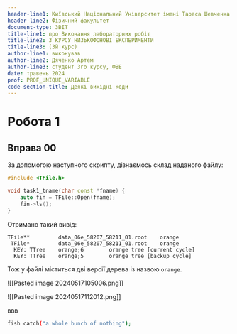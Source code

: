 ```yaml
---
header-line1: Київський Національний Університет імені Тараса Шевченка
header-line2: Фізичний факультет
document-type: ЗВІТ
title-line1: про Виконання лабораторних робіт
title-line2: З КУРСУ НИЗЬКОФОНОВІ ЕКСПЕРИМЕНТИ
title-line3: (3й курс)
author-line1: виконував
author-line2: Дяченко Артем
author-line3: студент 3го курсу, ФВЕ
date: травень 2024
prof: PROF_UNIQUE_VARIABLE
code-section-title: Деякі вихідні коди
---
```


# Робота 1

## Вправа 00

За допомогою наступного скрипту, дізнаємось склад наданого файлу:
```cpp
#include <TFile.h>

void task1_tname(char const *fname) {
    auto fin = TFile::Open(fname);
    fin->ls();
}
```

Отримано такий вивід:

```
TFile**         data_06e_58207_58211_01.root    orange
 TFile*         data_06e_58207_58211_01.root    orange
  KEY: TTree    orange;6        orange tree [current cycle]
  KEY: TTree    orange;5        orange tree [backup cycle]
```

Тож у файлі міститься дві версії дерева із назвою `orange`.

![[Pasted image 20240517105006.png]]


![[Pasted image 20240517112012.png]]

ввв

```sh
fish catch("a whole bunch of nothing");
```
